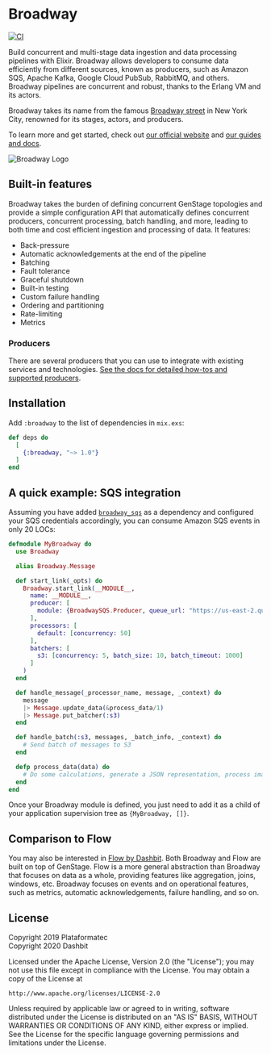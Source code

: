 # Broadway

[![CI](https://github.com/dashbitco/broadway/actions/workflows/ci.yml/badge.svg)](https://github.com/dashbitco/broadway/actions/workflows/ci.yml)

Build concurrent and multi-stage data ingestion and data processing pipelines with Elixir. Broadway allows developers to consume data efficiently from different sources, known as producers, such as Amazon SQS, Apache Kafka, Google Cloud PubSub, RabbitMQ, and others. Broadway pipelines are concurrent and robust, thanks to the Erlang VM and its actors.

Broadway takes its name from the famous [Broadway street](https://en.wikipedia.org/wiki/Broadway_theatre) in New York City, renowned for its stages, actors, and producers.

To learn more and get started, check out [our official website](https://elixir-broadway.org) and [our guides and docs](https://hexdocs.pm/broadway).

![Broadway Logo](https://user-images.githubusercontent.com/9582/117824616-ed298500-b26e-11eb-8ded-0fb7e608bf70.png)

## Built-in features

Broadway takes the burden of defining concurrent GenStage topologies and provide a simple configuration API that automatically defines concurrent producers, concurrent processing, batch handling, and more, leading to both time and cost efficient ingestion and processing of data. It features:

  * Back-pressure
  * Automatic acknowledgements at the end of the pipeline
  * Batching
  * Fault tolerance
  * Graceful shutdown
  * Built-in testing
  * Custom failure handling
  * Ordering and partitioning
  * Rate-limiting
  * Metrics

### Producers

There are several producers that you can use to integrate with existing services and technologies. [See the docs for detailed how-tos and supported producers](https://hexdocs.pm/broadway/introduction.html#official-producers).

## Installation

Add `:broadway` to the list of dependencies in `mix.exs`:

```elixir
def deps do
  [
    {:broadway, "~> 1.0"}
  ]
end
```

## A quick example: SQS integration

Assuming you have added [`broadway_sqs`](https://github.com/dashbitco/broadway_sqs) as a dependency and configured your SQS credentials accordingly, you can consume Amazon SQS events in only 20 LOCs:

```elixir
defmodule MyBroadway do
  use Broadway

  alias Broadway.Message

  def start_link(_opts) do
    Broadway.start_link(__MODULE__,
      name: __MODULE__,
      producer: [
        module: {BroadwaySQS.Producer, queue_url: "https://us-east-2.queue.amazonaws.com/100000000001/my_queue"}
      ],
      processors: [
        default: [concurrency: 50]
      ],
      batchers: [
        s3: [concurrency: 5, batch_size: 10, batch_timeout: 1000]
      ]
    )
  end

  def handle_message(_processor_name, message, _context) do
    message
    |> Message.update_data(&process_data/1)
    |> Message.put_batcher(:s3)
  end

  def handle_batch(:s3, messages, _batch_info, _context) do
    # Send batch of messages to S3
  end

  defp process_data(data) do
    # Do some calculations, generate a JSON representation, process images.
  end
end
```

Once your Broadway module is defined, you just need to add it as a child of your application supervision tree as `{MyBroadway, []}`.

## Comparison to Flow

You may also be interested in [Flow by Dashbit](https://github.com/dashbitco/flow). Both Broadway and Flow are built on top of GenStage. Flow is a more general abstraction than Broadway that focuses on data as a whole, providing features like aggregation, joins, windows, etc. Broadway focuses on events and on operational features, such as metrics, automatic acknowledgements, failure handling, and so on.

## License

Copyright 2019 Plataformatec\
Copyright 2020 Dashbit

Licensed under the Apache License, Version 2.0 (the "License");
you may not use this file except in compliance with the License.
You may obtain a copy of the License at

    http://www.apache.org/licenses/LICENSE-2.0

Unless required by applicable law or agreed to in writing, software
distributed under the License is distributed on an "AS IS" BASIS,
WITHOUT WARRANTIES OR CONDITIONS OF ANY KIND, either express or implied.
See the License for the specific language governing permissions and
limitations under the License.
